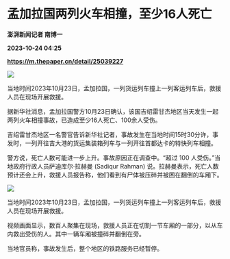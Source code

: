 # 孟加拉国两列火车相撞，至少16人死亡
**澎湃新闻记者 南博一**

**2023-10-24 04:25**

**https://m.thepaper.cn/detail/25039227**

![](https://imagecloud.thepaper.cn/thepaper/image/275/387/501.jpg)

当地时间2023年10月23日，孟加拉国，一列货运列车撞上一列客运列车后，救援人员在现场开展救援。

据新华社消息，孟加拉国警方10月23日确认，该国吉绍雷甘杰地区当天发生一起两列火车相撞事故，已造成至少16人死亡、100余人受伤。

吉绍雷甘杰地区一名警官告诉新华社记者，事故发生在当地时间15时30分许，事发时，一列开往吉大港的货运集装箱列车与一列开往首都达卡的特快列车相撞。

警方说，死亡人数可能进一步上升。事故原因正在调查中。“超过 100 人受伤。”当地政府行政人员萨迪库尔·拉赫曼 (Sadiqur Rahman) 说。拉赫曼表示，死亡人数预计还会上升，救援人员报告称，他们看到有尸体被压碎并被困在翻倒的车厢下。

![](https://imagecloud.thepaper.cn/thepaper/image/275/387/519.jpg)

当地时间2023年10月23日，孟加拉国，一列货运列车撞上一列客运列车后，救援人员在现场开展救援。

视频画面显示，数百人聚集在现场，救援人员正在切割一节车厢的一部分，以从车内救出受伤的人。其中一辆车厢被撞碎并翻倒在旁。

当地官员称，事故发生后，整个地区的铁路服务已经暂停。